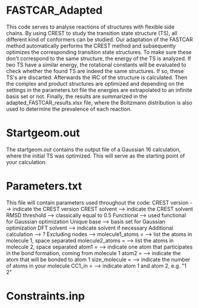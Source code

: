 # FASTCAR_Adapted
This code serves to analyse reactions of structures with flexible side chains. By using CREST to study the transition state structure (TS), all different kind of conformers can be studied. Our adaptation of the FASTCAR method automatically performs the CREST method and subsequently optimizes the corresponding transition state structures. To make sure these don't correspond to the same structure, the energy of the TS is analyzed. If two TS have a similar energy, the rotational constants will be evaluated to check whether the found TS are indeed the same structures. If so, these TS's are discarted. Afterwards the IRC of the structure is calculated. Then the complex and product structures are optimized and depending on the settings in the parameters.txt file the energies are extrapolated to an infinite basis set or not. Finally, the results are summarized in the adapted_FASTCAR_results.xlsx file, where the Boltzmann distribution is also used to determine the prevalence of each reaction. 
# Startgeom.out
The startgeom.out contains the output file of a Gaussian 16 calculation, where the initial TS was optimized. This will serve as the starting point of your calculation.
# Parameters.txt
This file will contain parameters used throughout the code:
CREST version --> indicate the CREST version
CREST solvent --> indicate the CREST solvent
RMSD threshold --> classically equal to 0.5
Functional --> used functional for Gaussian optimization
Unique base --> basis set for Gaussian optimization
DFT solvent --> indicate solvent if necessary
Additional calculation --> ?
Excluding nodes --> 
molecule1_atoms = --> list the atoms in molecule 1, space separated
molecule2_atoms = --> list the atoms in molecule 2, space separated
atom1 = --> indicate one atom that participates in the bond formation, coming from molecule 1
atom2 = --> indicate the atom that will be bonded to atom 1
size_molecule = --> indicate the number of atoms in your molecule
CC1_in = --> indicate atom 1 and atom 2, e.g. "1 2"
# Constraints.inp




